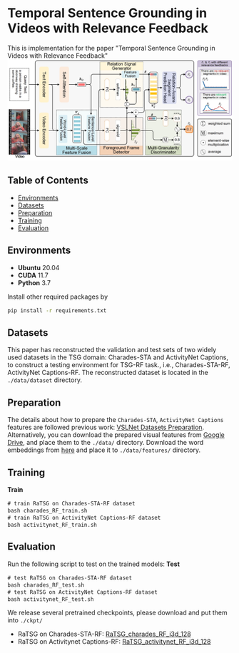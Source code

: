 # Temporal Sentence Grounding in Videos with Relevance Feedback
This is implementation for the paper "Temporal Sentence Grounding in Videos with Relevance Feedback" 
![overview](/figures/overview.jpg)


## Table of Contents
* [Environments](#environments)
* [Datasets](#datasets)
* [Preparation](#preparation)
* [Training](#training)
* [Evaluation](#evaluation)

## Environments
- **Ubuntu** 20.04
- **CUDA** 11.7
- **Python** 3.7

Install other required packages by
```sh
pip install -r requirements.txt
```

## Datasets
This paper has reconstructed the validation and test sets of two widely used datasets in the TSG domain: Charades-STA and ActivityNet Captions, to construct a testing environment for TSG-RF task., i.e., Charades-STA-RF, ActivityNet Captions-RF. The reconstructed dataset is located in the `./data/dataset` directory.

## Preparation
The details about how to prepare the `Charades-STA`, `ActivityNet Captions` features are followed previous work: [VSLNet Datasets Preparation](https://github.com/26hzhang/VSLNet/tree/master/prepare). Alternatively, you can download the prepared visual features from  [Google Drive](https://drive.google.com/drive/folders/1Zp6ym7j6uNw3WCkTRQC2YmQ9LdWgQK4f?usp=sharing), and place them to the `./data/` directory.
Download the word embeddings from [here](http://nlp.stanford.edu/data/glove.840B.300d.zip) and place it to 
`./data/features/` directory.

## Training
**Train** 
```shell script
# train RaTSG on Charades-STA-RF dataset
bash charades_RF_train.sh
# train RaTSG on ActivityNet Captions-RF dataset
bash activitynet_RF_train.sh
```

## Evaluation
Run the following script to test on the trained models:
**Test** 
```shell script
# test RaTSG on Charades-STA-RF dataset
bash charades_RF_test.sh
# test RaTSG on ActivityNet Captions-RF dataset
bash activitynet_RF_test.sh
```

We release several pretrained checkpoints, please download and put them into `./ckpt/`
- RaTSG on Charades-STA-RF: [RaTSG_charades_RF_i3d_128](https://drive.google.com/drive/folders/1TQyojFEEhXsDg6GSChfGrmCcoKesigI5?usp=sharing)
- RaTSG on Activitynet Captions-RF: [RaTSG_activitynet_RF_i3d_128](https://drive.google.com/drive/folders/1TQyojFEEhXsDg6GSChfGrmCcoKesigI5?usp=sharing)


